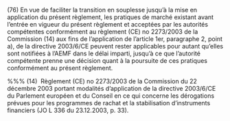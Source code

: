 (76) En vue de faciliter la transition en souplesse jusqu’à la mise en application du présent règlement, les pratiques de marché existant avant l’entrée en vigueur du présent règlement et acceptées par les autorités compétentes conformément au règlement (CE) no 2273/2003 de la Commission (14) aux fins de l’application de l’article 1er, paragraphe 2, point a), de la directive 2003/6/CE peuvent rester applicables pour autant qu’elles sont notifiées à l’AEMF dans le délai imparti, jusqu’à ce que l’autorité compétente prenne une décision quant à la poursuite de ces pratiques conformément au présent règlement.

%%% (14)  Règlement (CE) no 2273/2003 de la Commission du 22 décembre 2003 portant modalités d’application de la directive 2003/6/CE du Parlement européen et du Conseil en ce qui concerne les dérogations prévues pour les programmes de rachat et la stabilisation d’instruments financiers (JO L 336 du 23.12.2003, p. 33).